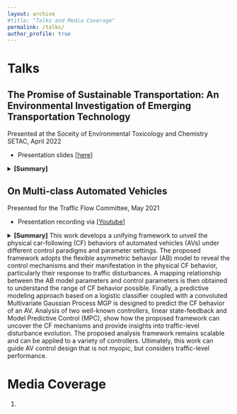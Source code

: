 ```yaml
---
layout: archive
#title: "Talks and Media Coverage"
permalink: /talks/
author_profile: true
---
```


Talks
=====
## The Promise of Sustainable Transportation: An Environmental Investigation of Emerging Transportation Technology

Presented at the Soceity of Environmental Toxicology and Chemistry SETAC, April 2022

- Presentation slides [[here](..\files\SETAC_Presentation.pdf)]  

<details>
<summary><b>[Summary]</b></summary>
It is estimated that 28% of greenhouse gas emissions (GHG) in the United States come from the transportation system, with various other toxic pollutants released from carbon-intensive modes of transportation. The urgent need to reduce harmful emissions from the transportation sector has set in motion an insuppressible momentum for adopting alternative modes of transportation such as autonomous vehicles, electric vehicles, and electric bicycles. Yet the adoption of these emerging modes could be overshadowing potential environmental impacts that thwarts efforts of creating a sustainable transportation system. It is an environmental imperative to reduce the environmental impacts of transportation, to slow climate change. 

In this work, we aim to reveal and quantify the hidden environmental implications of different emerging modes of transportation specifically autonomous vehicles, electric autonomous vehicles, and electric bicycles.  In a series of empirical surveys performed in Madison, Wisconsin we collect data on travelers' transportation modal choices. Data collected was used to build mathematical relationships between users' preferences of different transportation modes and the cascading environmental implications. Life cycle assessment (LCA) based on well to wheel model is adopted to further quantify environmental impacts across five different categories: energy consumption, greenhouse gas emissions, particulate matter, sulfur and nitrogen oxides. Further, we analyze the dependency between the energy infrastructure, mainly the electricity generation scheme, and its impact in offsetting foreseen environmental benefits from electric modes of transportation.  

Our analysis shows that autonomous vehicles and electric bicycles enjoy a great deal of attractiveness by travelers in Madison, which translates directly into use phase environmental impacts. Adopting autonomous vehicles will eventually increase emissions, however electric autonomous vehicles can offset these outcomes. On the contrary, electric bicycle sharing programs (e.g., BCycle in Madison) can alleviate the demand on carbon-intensive modes and reduce transportation emissions. Further, the way we generate electricity, and the dependency on unsustainable energy sources, can hinder our ability to decrease transportation emissions when adopting electric options. 

This work serves as a step forward in analyzing the environmental impacts of our transportation system. Ultimately, we aim to steer the development and deployment of new modes of transportation in ways that match users' adoption needs and are environmentally beneficial.
</details>




## On Multi-class Automated Vehicles

Presented for the Traffic Flow Committee, May 2021
- Presentation recording via [[Youtube](https://www.youtube.com/watch?v=okmAiD5KeiE)]

<details>
<summary><b>[Summary]</b></summarty>
This work develops a unifying framework to unveil the physical car-following (CF) behaviors of automated vehicles (AVs) under different control paradigms and parameter settings. The proposed framework adopts the flexible asymmetric behavior (AB) model to reveal the control mechanisms and their manifestation in the physical CF behavior, particularly their response to traffic disturbances. A mapping relationship between the AB model parameters and control parameters is then obtained to understand the range of CF behavior possible. Finally, a predictive modeling approach based on a logistic classifier coupled with a convoluted Multivariate Gaussian Process MGP is designed to predict the CF behavior of an AV. Analysis of two well-known controllers, linear state-feedback and Model Predictive Control (MPC), show how the proposed framework can uncover the CF mechanisms and provide insights into traffic-level disturbance evolution. The proposed analysis framework remains scalable and can be applied to a variety of controllers. Ultimately, this work can guide AV control design that is not myopic, but considers traffic-level performance. 
</details>




Media Coverage
=====

1. 